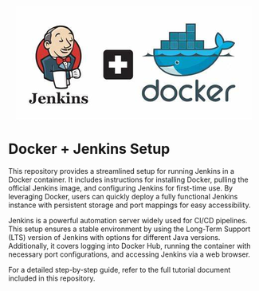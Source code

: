 <p align="center">
  <img src="images/jenkins_docker.png" alt="Jenkins Docker Setup">
</p>


# Docker + Jenkins Setup

This repository provides a streamlined setup for running Jenkins in a Docker container. It includes instructions for installing Docker, pulling the official Jenkins image, and configuring Jenkins for first-time use. By leveraging Docker, users can quickly deploy a fully functional Jenkins instance with persistent storage and port mappings for easy accessibility.

Jenkins is a powerful automation server widely used for CI/CD pipelines. This setup ensures a stable environment by using the Long-Term Support (LTS) version of Jenkins with options for different Java versions. Additionally, it covers logging into Docker Hub, running the container with necessary port configurations, and accessing Jenkins via a web browser.

For a detailed step-by-step guide, refer to the full tutorial document included in this repository.


